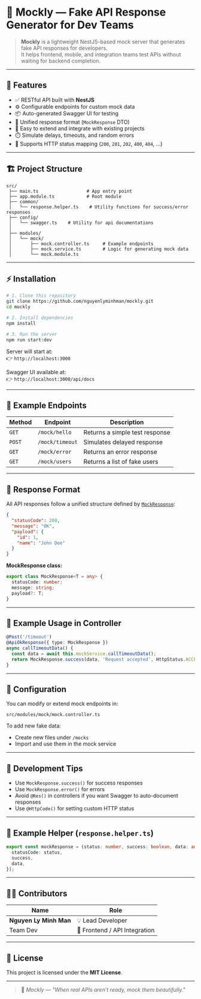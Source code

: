 # 🧪 Mockly — Fake API Response Generator for Dev Teams

> **Mockly** is a lightweight NestJS-based mock server that generates fake API responses for developers.  
> It helps frontend, mobile, and integration teams test APIs without waiting for backend completion.

---

## 🚀 Features

- ✅ RESTful API built with **NestJS**
- ⚙️ Configurable endpoints for custom mock data
- 📦 Auto-generated Swagger UI for testing
- 💬 Unified response format (`MockResponse` DTO)
- 🧰 Easy to extend and integrate with existing projects
- ⏱️ Simulate delays, timeouts, and random errors
- 🧠 Supports HTTP status mapping (`200`, `201`, `202`, `400`, `404`, ...)

---

## 🏗️ Project Structure

```
src/
 ├── main.ts                  # App entry point
 ├── app.module.ts            # Root module
 ├── common/
 │   └── response.helper.ts    # Utility functions for success/error responses
 ├── config/
 │   └── swagger.ts    # Utility for api documentations
 │   
 ├── modules/
 │   └── mock/
 │       ├── mock.controller.ts     # Example endpoints
 │       ├── mock.service.ts        # Logic for generating mock data
 │       └── mock.module.ts

```

---

## ⚡ Installation

```bash
# 1. Clone this repository
git clone https://github.com/nguyenlyminhman/mockly.git
cd mockly

# 2. Install dependencies
npm install

# 3. Run the server
npm run start:dev
```

Server will start at:  
👉 `http://localhost:3000`

Swagger UI available at:  
👉 `http://localhost:3000/api/docs`

---

## 🧩 Example Endpoints

| Method | Endpoint | Description |
|--------|-----------|-------------|
| `GET` | `/mock/hello` | Returns a simple test response |
| `POST` | `/mock/timeout` | Simulates delayed response |
| `GET` | `/mock/error` | Returns an error response |
| `GET` | `/mock/users` | Returns a list of fake users |

---

## 🧱 Response Format

All API responses follow a unified structure defined by [`MockResponse`](src/common/dto/mock-response.dto.ts):

```json
{
  "statusCode": 200,
  "message": "OK",
  "payload": {
    "id": 1,
    "name": "John Doe"
  }
}
```

**MockResponse class:**

```ts
export class MockResponse<T = any> {
  statusCode: number;
  message: string;
  payload?: T;
}
```

---

## 🧠 Example Usage in Controller

```ts
@Post('/timeout')
@ApiOkResponse({ type: MockResponse })
async callTimeoutData() {
  const data = await this.mockService.callTimeoutData();
  return MockResponse.success(data, 'Request accepted', HttpStatus.ACCEPTED);
}
```

---

## 🔧 Configuration

You can modify or extend mock endpoints in:

```
src/modules/mock/mock.controller.ts
```

To add new fake data:
- Create new files under `/mocks`
- Import and use them in the mock service

---

## 💬 Development Tips

- Use `MockResponse.success()` for success responses
- Use `MockResponse.error()` for errors
- Avoid `@Res()` in controllers if you want Swagger to auto-document responses
- Use `@HttpCode()` for setting custom HTTP status

---

## 🧰 Example Helper (`response.helper.ts`)

```ts
export const mockResponse = (status: number, success: boolean, data: any) => ({
  statusCode: status,
  success,
  data,
});
```

---

## 🧑‍💻 Contributors

| Name | Role |
|------|------|
| **Nguyen Ly Minh Man** | 💡 Lead Developer |
| Team Dev | 🔧 Frontend / API Integration |

---

## 📄 License

This project is licensed under the **MIT License**.

---

> 💬 _Mockly — "When real APIs aren’t ready, mock them beautifully."_
